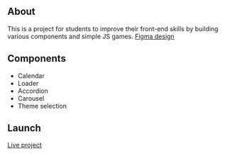 ## About 

This is a project for students to improve their front-end skills by building various components and simple JS games.
<a href="https://www.figma.com/file/uaVXnAQh9QxVsUD1RcQEbt/Friday-Challenge?node-id=1%3A2">Figma design</a>

## Components

* Calendar
* Loader
* Accordion
* Carousel
* Theme selection

## Launch

<a href="https://deebee123.github.io/FC-1/">Live project</a>

